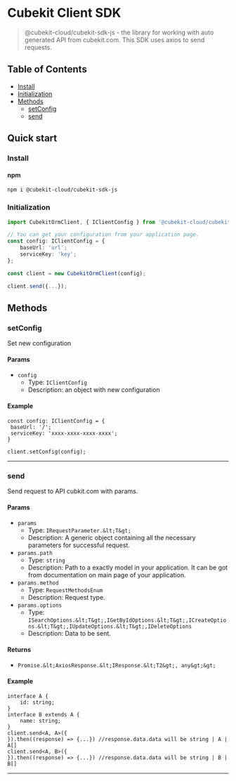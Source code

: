 # Cubekit Client SDK
> @cubekit-cloud/cubekit-sdk-js - the library for working with auto generated API from cubekit.com. This SDK uses axios to send requests.

## Table of Contents
- [Install](#install)
- [Initialization](#initialization)
- [Methods](#methods)
  - [setConfig](#setConfig)
  - [send](#send)

## Quick start
### Install
#### npm
```shell
npm i @cubekit-cloud/cubekit-sdk-js
```
### Initialization
```ts
import CubekitOrmClient, { IClientConfig } from '@cubekit-cloud/cubekit-sdk-js';

// You can get your configuration from your application page.
const config: IClientConfig = {
	baseUrl: 'url';
	serviceKey: 'key';
};

const client = new CubekitOrmClient(config);

client.send({...});
```

## Methods

### setConfig

Set new configuration


#### Params
- `config`
  - Type: `IClientConfig`
  - Description: an object with new configuration


#### Example
```JS
const config: IClientConfig = { baseUrl: '/'; serviceKey: 'xxxx-xxxx-xxxx-xxxx';}client.setConfig(config);
```
* * *
### send

Send request to API cubkit.com with params.


#### Params
- `params`
  - Type: `IRequestParameter.&lt;T&gt;`
  - Description: A generic object containing all the necessary parameters for successful request.
- `params.path`
  - Type: `string`
  - Description: Path to a exactly model in your application. It can be got from documentation on main page of your application.
- `params.method`
  - Type: `RequestMethodsEnum`
  - Description: Request type.
- `params.options`
  - Type: `ISearchOptions.&lt;T&gt;,IGetByIdOptions.&lt;T&gt;,ICreateOptions.&lt;T&gt;,IUpdateOptions.&lt;T&gt;,IDeleteOptions`
  - Description: Data to be sent.

#### Returns
- `Promise.&lt;AxiosResponse.&lt;IResponse.&lt;T2&gt;, any&gt;&gt;`

#### Example
```JS
interface A {	id: string;}interface B extends A {	name: string;}client.send<A, A>({}).then((response) => {...}) //response.data.data will be string | A | A[]client.send<A, B>({}).then((response) => {...}) //response.data.data will be string | B | B[]
```
* * *
